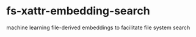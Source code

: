 # fs-xattr-embedding-search
machine learning file-derived embeddings to facilitate file system search
